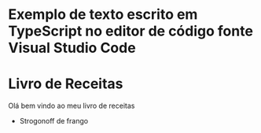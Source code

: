 # Exemplo de texto escrito em TypeScript no editor de código fonte Visual Studio Code
# Livro de Receitas
Olá bem vindo ao meu livro de receitas
 - Strogonoff de frango

